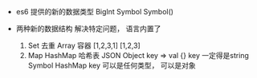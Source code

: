 -  es6 提供的新的数据类型
  BigInt Symbol
  Symbol()

-  两种新的数据结构
   解决特定问题， 语言内置了
   1. Set  去重
       Array 容器
       [1,2,3,1]
       [1,2,3]
   2. Map  HashMap 哈希表  JSON Object key => val
      {} key 一定得是string Symbol
      HashMap key 可以是任何类型， 可以是对象

